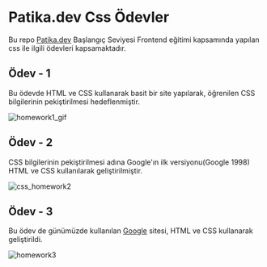 # Patika.dev Css Ödevler

Bu repo [Patika.dev](https://www.patika.dev/) Başlangıç Seviyesi Frontend eğitimi kapsamında yapılan css ile ilgili ödevleri kapsamaktadır. 

## Ödev - 1

Bu ödevde HTML ve CSS kullanarak basit bir site yapılarak, öğrenilen CSS bilgilerinin pekiştirilmesi hedeflenmiştir. 

![homework1_gif](https://user-images.githubusercontent.com/71905489/180199362-ee9df8e3-073c-420d-aa92-6b976e247b94.gif)

## Ödev - 2

CSS bilgilerinin pekiştirilmesi adına Google'ın ilk versiyonu(Google 1998) HTML ve CSS kullanılarak geliştirilmiştir.

![css_homework2](https://user-images.githubusercontent.com/71905489/180286294-a08a1953-5556-436f-a43c-dec48f16ae8c.jpg)

## Ödev - 3

Bu ödev de günümüzde kullanılan [Google](https://www.google.com/) sitesi, HTML ve CSS kullanarak geliştirildi.

![homework3](https://user-images.githubusercontent.com/71905489/180321701-6ad40133-e386-466d-b977-f1f795c25081.png)
